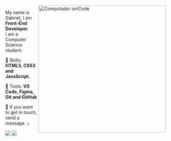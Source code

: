<img src="https://raw.githubusercontent.com/MicaelliMedeiros/micaellimedeiros/master/image/computer-illustration.png" min-width="400px" max-width="400px" width="400px" align="right" alt="Computador iuriCode">

<p align="left"> 
  My name is Gabriel, I am <strong>Front-End Developer</strong>.<br>
  I am a Computer Science student.
</p>

<p align="left">
  🦄 Skills: <strong>HTML5, CSS3 and JavaScript.</strong>
</p>

<p align="left">
  💼 Tools: <strong>VS Code, Figma, Git and GitHub</strong>
</p>

<p align="left">
  💌 If you want to get in touch, send a message. ⤵️
</p>

<p align="left">

  <a href="#" alt="Linkedin">
  <img src="https://img.shields.io/badge/-Linkedin-0e76a8?style=flat-square&logo=Linkedin&logoColor=white&link=https://www.linkedin.com/in/gabriel-ferreira-7a92241a3" /></a>
  
  <a href="#" alt="Outlook">
  <img src="https://img.shields.io/badge/Microsoft_Outlook-0078D4?style=flat-square&logo=microsoft-outlook&logoColor=white&link=https://araujogabriel80@hotmail.com" /></a>
</p>  
